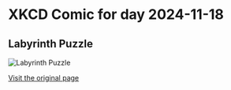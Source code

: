 
# XKCD Comic for day 2024-11-18

## Labyrinth Puzzle

![Labyrinth Puzzle](https://imgs.xkcd.com/comics/labyrinth_puzzle.png "And the whole setup is just a trap to capture escaping logicians.  None of the doors actually lead out.")

[Visit the original page](https://xkcd.com/246/)
